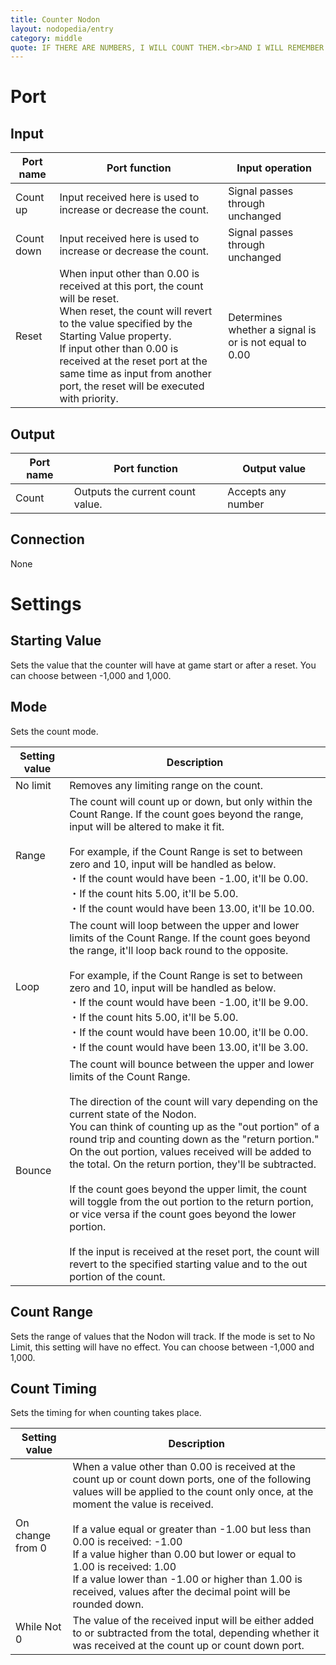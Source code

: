 ```yaml
---
title: Counter Nodon
layout: nodopedia/entry
category: middle
quote: IF THERE ARE NUMBERS, I WILL COUNT THEM.<br>AND I WILL REMEMBER.
---
```


# Port
## Input
<div class="table-wrapper"><table><thead><tr><th>Port name</th><th>Port function</th><th>Input operation</th></tr></thead><tbody><tr><td>Count up</td><td>Input received here is used to increase or decrease the count.</td><td>Signal passes through unchanged</td></tr><tr><td>Count down</td><td>Input received here is used to increase or decrease the count.</td><td>Signal passes through unchanged</td></tr><tr><td>Reset</td><td>When input other than 0.00 is received at this port, the count will be reset.<br>When reset, the count will revert to the value specified by the Starting Value property.<br>If input other than 0.00 is received at the reset port at the same time as input from another port, the reset will be executed with priority.</td><td>Determines whether a signal is or is not equal to 0.00</td></tr></tbody></table></div>

## Output
<div class="table-wrapper"><table><thead><tr><th>Port name</th><th>Port function</th><th>Output value</th></tr></thead><tbody><tr><td>Count</td><td>Outputs the current count value.</td><td>Accepts any number</td></tr></tbody></table></div>

## Connection
None

# Settings
## Starting Value
Sets the value that the counter will have at game start or after a reset.
You can choose between -1,000 and 1,000.

## Mode
Sets the count mode.

<div class="table-wrapper"><table><thead><tr><th>Setting value</th><th>Description</th></tr></thead><tbody><tr><td>No limit</td><td>Removes any limiting range on the count.</td></tr><tr><td>Range</td><td>The count will count up or down, but only within the Count Range. If the count goes beyond the range, input will be altered to make it fit.<br><br>For example, if the Count Range is set to between zero and 10, input will be handled as below.<br>・If the count would have been -1.00, it'll be 0.00.<br>・If the count hits 5.00, it'll be 5.00.<br>・If the count would have been 13.00, it'll be 10.00.</td></tr><tr><td>Loop</td><td>The count will loop between the upper and lower limits of the Count Range. If the count goes beyond the range, it'll loop back round to the opposite.<br><br>For example, if the Count Range is set to between zero and 10, input will be handled as below.<br>・If the count would have been -1.00, it'll be 9.00.<br>・If the count hits 5.00, it'll be 5.00.<br>・If the count would have been 10.00, it'll be 0.00.<br>・If the count would have been 13.00, it'll be 3.00.</td></tr><tr><td>Bounce</td><td>The count will bounce between the upper and lower limits of the Count Range.<br><br>The direction of the count will vary depending on the current state of the Nodon.<br>You can think of counting up as the "out portion" of a round trip and counting down as the "return portion."<br>On the out portion, values received will be added to the total. On the return portion, they'll be subtracted.<br><br>If the count goes beyond the upper limit, the count will toggle from the out portion to the return portion, or vice versa if the count goes beyond the lower portion.<br><br>If the input is received at the reset port, the count will revert to the specified starting value and to the out portion of the count.</td></tr></tbody></table></div>

## Count Range
Sets the range of values that the Nodon will track.
If the mode is set to No Limit, this setting will have no effect.
You can choose between -1,000 and 1,000.

## Count Timing
Sets the timing for when counting takes place.

<div class="table-wrapper"><table><thead><tr><th>Setting value</th><th>Description</th></tr></thead><tbody><tr><td>On change from 0</td><td>When a value other than 0.00 is received at the count up or count down ports, one of the following values will be applied to the count only once, at the moment the value is received.<br><br>If a value equal or greater than -1.00 but less than 0.00 is received: -1.00<br>If a value higher than 0.00 but lower or equal to 1.00 is received: 1.00<br>If a value lower than -1.00 or higher than 1.00 is received, values after the decimal point will be rounded down.</td></tr><tr><td>While Not 0</td><td>The value of the received input will be either added to or subtracted from the total, depending whether it was received at the count up or count down port.</td></tr></tbody></table></div>